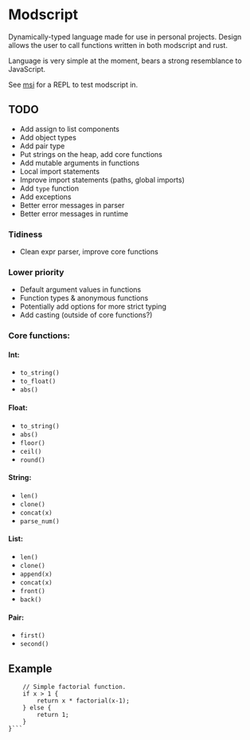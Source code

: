 # Modscript
Dynamically-typed language made for use in personal projects. Design allows the user to call functions written in both modscript and rust.

Language is very simple at the moment, bears a strong resemblance to JavaScript.

See [msi](https://github.com/coopersimon/msi) for a REPL to test modscript in.

## TODO
* Add assign to list components
* Add object types
* Add pair type
* Put strings on the heap, add core functions
* Add mutable arguments in functions
* Local import statements
* Improve import statements (paths, global imports)
* Add `type` function
* Add exceptions
* Better error messages in parser
* Better error messages in runtime

### Tidiness
* Clean expr parser, improve core functions

### Lower priority
* Default argument values in functions
* Function types & anonymous functions
* Potentially add options for more strict typing
* Add casting (outside of core functions?)

### Core functions:
#### Int:
* `to_string()`
* `to_float()`
* `abs()`

#### Float:
* `to_string()`
* `abs()`
* `floor()`
* `ceil()`
* `round()`

#### String:
* `len()`
* `clone()`
* `concat(x)`
* `parse_num()`

#### List:
* `len()`
* `clone()`
* `append(x)`
* `concat(x)`
* `front()`
* `back()`

#### Pair:
* `first()`
* `second()`

## Example
```func factorial(x) {
    // Simple factorial function.
    if x > 1 {
        return x * factorial(x-1);
    } else {
        return 1;
    }
}```
